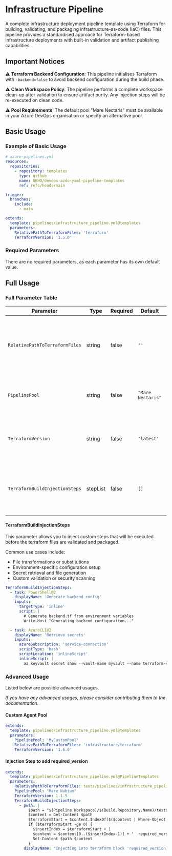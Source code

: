 # Infrastructure Pipeline

A complete infrastructure deployment pipeline template using Terraform for building, validating, and packaging infrastructure-as-code (IaC) files. This pipeline provides a standardised approach for Terraform-based infrastructure deployments with built-in validation and artifact publishing capabilities.

## Important Notices

⚠️ **Terraform Backend Configuration**: This pipeline initialises Terraform with `-backend=false` to avoid backend configuration during the build phase.

⚠️ **Clean Workspace Policy**: The pipeline performs a complete workspace clean-up after validation to ensure artifact purity. Any injection steps will be re-executed on clean code.

⚠️ **Pool Requirements**: The default pool "Mare Nectaris" must be available in your Azure DevOps organisation or specify an alternative pool.

## Basic Usage

### Example of Basic Usage

```yaml
# azure-pipelines.yml
resources:
  repositories:
    - repository: templates
      type: github
      name: UKHO/devops-azdo-yaml-pipeline-templates
      ref: refs/heads/main

trigger:
  branches:
    include:
      - main

extends:
  template: pipelines/infrastructure_pipeline.yml@templates
  parameters:
    RelativePathToTerraformFiles: 'terraform'
    TerraformVersion: '1.5.0'
```

### Required Parameters

There are no required parameters, as each parameter has its own default value.

## Full Usage

### Full Parameter Table

| Parameter                      | Type     | Required | Default           | Description                                                                           |
|--------------------------------|----------|----------|-------------------|---------------------------------------------------------------------------------------|
| `RelativePathToTerraformFiles` | string   | false    | `''`              | Target path to Terraform files (.tf, .tfvars) that require publishing as an artifact. |
| `PipelinePool`                 | string   | false    | `"Mare Nectaris"` | The pool that the pipeline will run from the highest level.                           |
| `TerraformVersion`             | string   | false    | `'latest'`        | Version of Terraform CLI tool to use with the terraform files.                        |
| `TerraformBuildInjectionSteps` | stepList | false    | `[]`              | Steps to be carried out before the terraform is init, validated, and packaged.        |

#### TerraformBuildInjectionSteps

This parameter allows you to inject custom steps that will be executed before the terraform files are validated and packaged.

Common use cases include:

- File transformations or substitutions
- Environment-specific configuration setup
- Secret retrieval and file generation
- Custom validation or security scanning

```yaml
TerraformBuildInjectionSteps:
  - task: PowerShell@2
    displayName: 'Generate backend config'
    inputs:
      targetType: 'inline'
      script: |
        # Generate backend.tf from environment variables
        Write-Host "Generating backend configuration..."

  - task: AzureCLI@2
    displayName: 'Retrieve secrets'
    inputs:
      azureSubscription: 'service-connection'
      scriptType: 'bash'
      scriptLocation: 'inlineScript'
      inlineScript: |
        az keyvault secret show --vault-name myvault --name terraform-vars
```

### Advanced Usage

Listed below are possible advanced usages.

_If you have any advanced usages, please consider contributing them to the documentation._

#### Custom Agent Pool

```yaml
extends:
  template: pipelines/infrastructure_pipeline.yml@templates
  parameters:
    PipelinePool: 'MyCustomPool'
    RelativePathToTerraformFiles: 'infrastructure/terraform'
    TerraformVersion: '1.6.0'
```

#### Injection Step to add required_version

```yaml
extends:
  template: pipelines/infrastructure_pipeline.yml@PipelineTemplates
  parameters:
    RelativePathToTerraformFiles: tests/pipelines/infrastructure_pipeline/terraform
    PipelinePool: "Mare Nubium"
    TerraformVersion: 1.1.9
    TerraformBuildInjectionSteps:
      - pwsh: |
          $path = "$(Pipeline.Workspace)/$(Build.Repository.Name)/tests/pipelines/infrastructure_pipeline/terraform/main.tf"
          $content = Get-Content $path
          $terraformStart = $content.IndexOf($($content | Where-Object { $_ -match "^terraform\s*{" }))
          if ($terraformStart -ge 0) {
            $insertIndex = $terraformStart + 1
            $content = $content[0..($insertIndex-1)] + '  required_version = "1.1.9"' + $content[$insertIndex..($content.Count-1)]
            Set-Content $path $content
          }
        displayName: "Injecting into terraform block 'required_version'"
```
